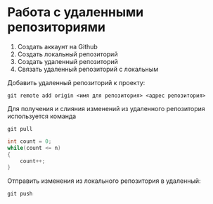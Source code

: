 # Работа с удаленными репозиториями

1. Создать аккаунт на Github
2. Создать локальный репозиторий
3. Создать удаленный репозиторий
4. Связать удаленный репозиторий с локальным

Добавить удаленный репозиторий к проекту:

`git remote add origin <имя для репозитория> <адрес репозитория>`

Для получения и слияния изменений из удаленного репозитория используется команда
```
git pull
```

```C#
int count = 0;
while(count <= n)
{
    count++;
}
```

Отправить изменения из локального репозитория в удаленный:
```
git push
```
